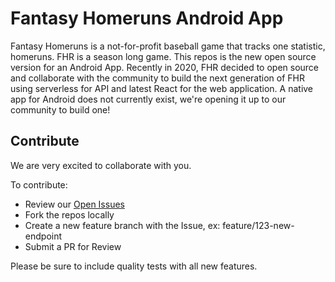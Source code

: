 # Fantasy Homeruns Android App
Fantasy Homeruns is a not-for-profit baseball game that tracks one statistic, homeruns.  FHR is a season long game.   This repos is the new open source version for an Android App.  Recently in 2020, FHR decided to open source and collaborate with the community to build the next generation of FHR using serverless for API and latest React for the web application.  A native app for Android does not currently exist, we're opening it up to our community to build one!

## Contribute
We are very excited to collaborate with you.

To contribute:
* Review our [Open Issues](https://github.com/Fantasy-Homeruns/fhr-android/issues)
* Fork the repos locally
* Create a new feature branch with the Issue, ex: feature/123-new-endpoint
* Submit a PR for Review

Please be sure to include quality tests with all new features.
